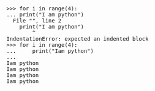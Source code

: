 <pre>
>>> for i in range(4):
... print("I am python")
  File "<stdin>", line 2
    print("I am python")
        ^
IndentationError: expected an indented block
>>> for i in range(4):
...     print("Iam python")
... 
Iam python
Iam python
Iam python
Iam python
</pre>

